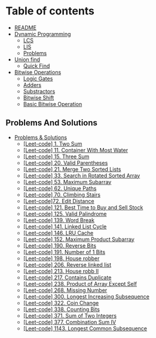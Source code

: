 # Table of contents

* [README](README.md)
* [Dynamic Programming](Algorithms/dp/dynamic-programming.md)
  * [LCS](Algorithms/dp/lcs/lcs.md)
  * [LIS](Algorithms/dp/lis/lis.md)
  * [Problems](Algorithms/dp/problems.md)
* [Union find](Algorithms/union\_find/dynamic\_connectivity.md)
  * [Quick Find](Algorithms/union\_find/quick\_find.md)
* [Bitwise Operations](Algorithms/bitwise\_operations/introduction.md)
  * [Logic Gates](Algorithms/bitwise\_operations/logic\_gates.md)
  * [Adders](Algorithms/bitwise\_operations/half\_and\_full\_adder.md)
  * [Substractors](Algorithms/bitwise\_operations/half\_and\_full\_substractor.md)
  * [Bitwise Shift](Algorithms/bitwise\_operations/bitwise\_shift.md)
  * [Basic Bitwise Operation](Algorithms/bitwise_operations/bitwise_operations.md)

## Problems And Solutions

* [Problems & Solutions](problems-and-solutions/README.md)
  * [\[Leet-code\] 1. Two Sum](problems-and-solutions/leet-code-1/solution.md)
  * [\[Leet-code\] 11. Container With Most Water](problems-and-solutions/leet-code-11/solution.md)
  * [\[Leet-code\] 15. Three Sum](problems-and-solutions/leet-code-15/solution.md)
  * [\[Leet-code\] 20. Valid Parentheses](problems-and-solutions/leet-code-20/solution.md)
  * [\[Leet-code\] 21. Merge Two Sorted Lists](problems-and-solutions/leet-code-21/solution.md)
  * [\[Leet-code\] 33. Search in Rotated Sorted Array](problems-and-solutions/leet-code-33/solution.md)
  * [\[Leet-code\] 53. Maximum Subarray](problems-and-solutions/leet-code-53/solution.md)
  * [\[Leet-code\] 62. Unique Paths](problems-and-solutions/leet-code-62/solution.md)
  * [\[Leet-code\] 70. Climbing Stairs](problems-and-solutions/leet-code-70/solution.md)
  * [\[Leet-code\]72. Edit Distance](problems-and-solutions/leet-code-72/solution.md)
  * [\[Leet-code\] 121. Best Time to Buy and Sell Stock](problems-and-solutions/leet-code-121/solution.md)
  * [\[Leet-code\] 125. Valid Palindrome](problems-and-solutions/leet-code-125/solution.md)
  * [\[Leet-code\] 139. Word Break](problems-and-solutions/leet-code-139/solution.md)
  * [\[Leet-code\] 141. Linked List Cycle](problems-and-solutions/leet-code-141/solution.md)
  * [\[Leet-code\] 146. LRU Cache](problems-and-solutions/leet-code-146/solution.md)
  * [\[Leet-code\] 152. Maximum Product Subarray](problems-and-solutions/leet-code-152/solution.md)
  * [\[Leet-code\] 190. Reverse Bits](problems-and-solutions/leet-code-190/solution.md)
  * [\[Leet-code\] 191.  Number of 1 Bits](problems-and-solutions/leet-code-191/solution.md)
  * [\[Leet-code\] 198. House robber](problems-and-solutions/leet-code-198/solution.md)
  * [\[Leet-code\] 206. Reverse linked list](problems-and-solutions/leet-code-206/solution.md)
  * [\[Leet-code\] 213. House robb II](problems-and-solutions/leet-code-213/solution.md)
  * [\[Leet-code\] 217. Contains Duplicate](problems-and-solutions/leet-code-217/solution.md)
  * [\[Leet-code\] 238. Product of Array Except Self](problems-and-solutions/leet-code-238/solution.md)
  * [\[Leet-code\] 268. Missing Number](problems-and-solutions/leet-code-268/solution.md)
  * [\[Leet-code\] 300. Longest Increasing Subsequence](problems-and-solutions/leet-code-300/solution.md)
  * [\[Leet-code\] 322. Coin Change](problems-and-solutions/leet-code-322/solution.md)
  * [\[Leet-code\] 338. Counting Bits](problems-and-solutions/leet-code-338/solution.md)
  * [\[Leet-code\] 371. Sum of Two Integers](problems-and-solutions/leet-code-371/solution.md)
  * [\[Leet-code\] 377. Combination Sum IV](problems-and-solutions/leet-code-377/solution.md)
  * [\[Leet-code\] 1143. Longest Common Subsequence](problems-and-solutions/leet-code-1143/solution.md)
